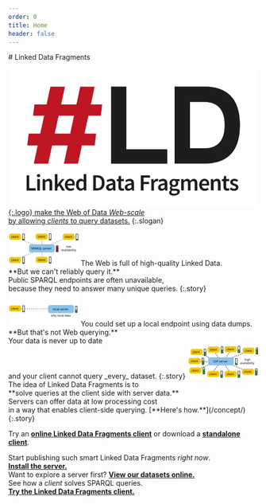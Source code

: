 ```yaml
---
order: 0
title: Home
header: false
---
```


<div id="billboard" markdown="1">
# Linked Data Fragments

[![Linked Data Fragments](/images/logo.svg){:.logo}
make the Web of Data _Web-scale_
<br>
by allowing _clients_ to query datasets.](/concept/)
{:.slogan}
</div>

<img src="/images/sparql.svg" class="aside" alt="" />
The Web is full of high-quality Linked Data.
<br>
**But we can't reliably query it.**
<br>
Public SPARQL endpoints are often unavailable,
<br>
because they need to answer many unique queries.
{:.story}


<img src="/images/local.svg" class="aside" alt="" />
You could set up a local endpoint using data dumps.
<br>
**But that's not Web querying.**
<br>
Your data is never up to date
<br>
and your client cannot query _every_ dataset.
{:.story}

<img src="/images/ldf.svg" class="aside" alt="" />
The idea of Linked Data Fragments is to
<br>
**solve queries at the client side with server data.**
<br>
Servers can offer data at low processing cost
<br>
in a way that enables client-side querying.
[**Here's how.**](/concept/)
{:.story}

Try an [**online Linked Data Fragments client**](http://client.linkeddatafragments.org/)
or download a [**standalone client**](https://github.com/LinkedDataFragments/Client).

Start publishing such smart Linked Data Fragments _right now_.
[**Install the server.**](/software/)
<br>
Want to explore a server first?
[**View our datasets online.**](/data/)
<br>
See how a _client_ solves SPARQL queries.
[**Try the Linked Data Fragments client.**](/data/)

